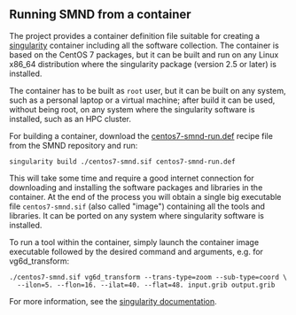 ## Running SMND from a container ##

The project provides a container definition file suitable for creating
a [singularity](https://sylabs.io/singularity/) container including
all the software collection. The container is based on the CentOS 7
packages, but it can be built and run on any Linux x86_64 distribution
where the singularity package (version 2.5 or later) is installed.

The container has to be built as `root` user, but it can be built on
any system, such as a personal laptop or a virtual machine; after
build it can be used, without being root, on any system where the
singularity software is installed, such as an HPC cluster.

For building a container, download the
[centos7-smnd-run.def](https://github.com/ARPA-SIMC/smnd/blob/master/centos7-smnd-run.def)
recipe file from the SMND repository and run:

```
singularity build ./centos7-smnd.sif centos7-smnd-run.def
```

This will take some time and require a good internet connection for
downloading and installing the software packages and libraries in the
container. At the end of the process you will obtain a single big
executable file `centos7-smnd.sif` (also called "image") containing
all the tools and libraries. It can be ported on any system where
singularity software is installed.

To run a tool within the container, simply launch the container image
executable followed by the desired command and arguments, e.g. for
vg6d_transform:

```
./centos7-smnd.sif vg6d_transform --trans-type=zoom --sub-type=coord \
  --ilon=5. --flon=16. --ilat=40. --flat=48. input.grib output.grib
```

For more information, see the [singularity
documentation](https://sylabs.io/guides/3.3/user-guide/quick_start.html#interact-with-images).

